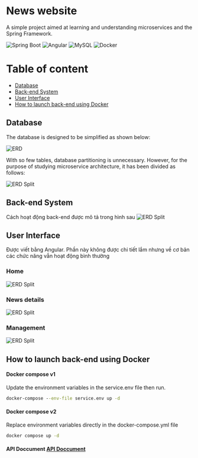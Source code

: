# News website

A simple project aimed at learning and understanding microservices and the Spring Framework.

![Spring Boot](https://img.shields.io/badge/Spring_Boot-6DB33F?style=for-the-badge&logo=spring-boot&logoColor=white)
![Angular](https://img.shields.io/badge/Angular-DD0031?style=for-the-badge&logo=angular&logoColor=white)
![MySQL](https://img.shields.io/badge/MySQL-005C84?style=for-the-badge&logo=mysql&logoColor=white)
![Docker](https://img.shields.io/badge/Docker-2CA5E0?style=for-the-badge&logo=docker&logoColor=white)

# Table of content
- [Database](#Database)
- [Back-end System](#Back-end-System)
- [User Interface](#User-Interface)
- [How to launch back-end using Docker](#How-to-launch-back-end-using-Docker)

## Database

The database is designed to be simplified as shown below:

![ERD](image/News-ERD.png)

With so few tables, database partitioning is unnecessary. However, for the purpose of studying microservice architecture, it has been divided as follows:

![ERD Split](image/News-ERD-split.png)

## Back-end System
Cách hoạt động back-end được mô tả trong hình sau
![ERD Split](image/BackendLogic.png)

## User Interface
Được viết bằng Angular. Phần này không được chi tiết lắm nhưng về cơ bản các chức năng vẫn hoạt động bình thường
### Home
![ERD Split](image/front-end-1.png)
### News details
![ERD Split](image/front-end-2.png)
### Management
![ERD Split](image/front-end-3.png)

## How to launch back-end using Docker

#### Docker compose v1
Update the environment variables in the service.env file then run.
````cmd
docker-compose --env-file service.env up -d
````
#### Docker compose v2
Replace environment variables directly in the docker-compose.yml file
````cmd
docker compose up -d
````
#### API Doccument [API Doccument](https://docs.google.com/document/d/1MILX7e_m3uf-qo26MZG9JSqRdvJ1B2_e/edit?usp=sharing&ouid=107957117387250494661&rtpof=true&sd=true)
